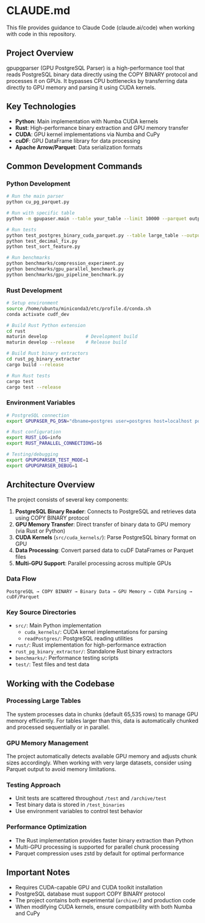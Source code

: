 # CLAUDE.md

This file provides guidance to Claude Code (claude.ai/code) when working with code in this repository.

## Project Overview

gpupgparser (GPU PostgreSQL Parser) is a high-performance tool that reads PostgreSQL binary data directly using the COPY BINARY protocol and processes it on GPUs. It bypasses CPU bottlenecks by transferring data directly to GPU memory and parsing it using CUDA kernels.

## Key Technologies

- **Python**: Main implementation with Numba CUDA kernels
- **Rust**: High-performance binary extraction and GPU memory transfer
- **CUDA**: GPU kernel implementations via Numba and CuPy
- **cuDF**: GPU DataFrame library for data processing
- **Apache Arrow/Parquet**: Data serialization formats

## Common Development Commands

### Python Development

```bash
# Run the main parser
python cu_pg_parquet.py

# Run with specific table
python -m gpupaser.main --table your_table --limit 10000 --parquet output.parquet

# Run tests
python test_postgres_binary_cuda_parquet.py --table large_table --output output.parquet
python test_decimal_fix.py
python test_sort_feature.py

# Run benchmarks
python benchmarks/compression_experiment.py
python benchmarks/gpu_parallel_benchmark.py
python benchmarks/gpu_pipeline_benchmark.py
```

### Rust Development

```bash
# Setup environment
source /home/ubuntu/miniconda3/etc/profile.d/conda.sh
conda activate cudf_dev

# Build Rust Python extension
cd rust
maturin develop              # Development build
maturin develop --release    # Release build

# Build Rust binary extractors
cd rust_pg_binary_extractor
cargo build --release

# Run Rust tests
cargo test
cargo test --release
```

### Environment Variables

```bash
# PostgreSQL connection
export GPUPASER_PG_DSN="dbname=postgres user=postgres host=localhost port=5432"

# Rust configuration
export RUST_LOG=info
export RUST_PARALLEL_CONNECTIONS=16

# Testing/debugging
export GPUPGPARSER_TEST_MODE=1
export GPUPGPARSER_DEBUG=1
```

## Architecture Overview

The project consists of several key components:

1. **PostgreSQL Binary Reader**: Connects to PostgreSQL and retrieves data using COPY BINARY protocol
2. **GPU Memory Transfer**: Direct transfer of binary data to GPU memory (via Rust or Python)
3. **CUDA Kernels** (`src/cuda_kernels/`): Parse PostgreSQL binary format on GPU
4. **Data Processing**: Convert parsed data to cuDF DataFrames or Parquet files
5. **Multi-GPU Support**: Parallel processing across multiple GPUs

### Data Flow
```
PostgreSQL → COPY BINARY → Binary Data → GPU Memory → CUDA Parsing → cuDF/Parquet
```

### Key Source Directories

- `src/`: Main Python implementation
  - `cuda_kernels/`: CUDA kernel implementations for parsing
  - `readPostgres/`: PostgreSQL reading utilities
- `rust/`: Rust implementation for high-performance extraction
- `rust_pg_binary_extractor/`: Standalone Rust binary extractors
- `benchmarks/`: Performance testing scripts
- `test/`: Test files and test data

## Working with the Codebase

### Processing Large Tables

The system processes data in chunks (default 65,535 rows) to manage GPU memory efficiently. For tables larger than this, data is automatically chunked and processed sequentially or in parallel.

### GPU Memory Management

The project automatically detects available GPU memory and adjusts chunk sizes accordingly. When working with very large datasets, consider using Parquet output to avoid memory limitations.

### Testing Approach

- Unit tests are scattered throughout `/test` and `/archive/test`
- Test binary data is stored in `/test_binaries`
- Use environment variables to control test behavior

### Performance Optimization

- The Rust implementation provides faster binary extraction than Python
- Multi-GPU processing is supported for parallel chunk processing
- Parquet compression uses zstd by default for optimal performance

## Important Notes

- Requires CUDA-capable GPU and CUDA toolkit installation
- PostgreSQL database must support COPY BINARY protocol
- The project contains both experimental (`archive/`) and production code
- When modifying CUDA kernels, ensure compatibility with both Numba and CuPy